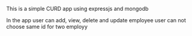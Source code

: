 This is a simple CURD app using expressjs and mongodb
 
 In the app user can add, view, delete and update employee
 user can not choose same id for two employy